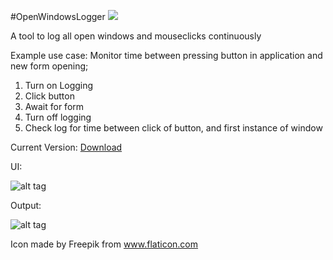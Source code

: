 #OpenWindowsLogger ![](http://i.imgur.com/9mZAHsZ.png)

A tool to log all open windows and mouseclicks continuously

Example use case:
Monitor time between pressing button in application and new form opening;
  1. Turn on Logging
  2. Click button
  3. Await for form
  4. Turn off logging
  5. Check log for time between click of button, and first instance of window

Current Version: [Download](https://github.com/weeandykidd/OpenWindowsLogger/raw/master/OpenWindowsLogger/bin/Debug/app.publish/OpenWindowsLogger.exe)

UI:

![alt tag](http://i.imgur.com/QgjCy6J.png)

Output:

![alt tag](http://i.imgur.com/mQlORM6.png)




Icon made by Freepik from www.flaticon.com 
